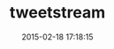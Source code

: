 ---
layout: post
title:  "tweetstream"
repo:   "tweetstream/tweetstream"
date:   2015-02-18 17:18:15
gemurl: https://github.com/tweetstream/tweetstream
---